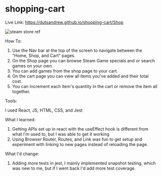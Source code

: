 # shopping-cart

Live Link: https://dutsandrew.github.io/shopping-cart/Shop

![steam store ref](https://user-images.githubusercontent.com/94728848/213885643-c68030fc-b2c0-4b1e-947a-c0f7069a9349.png)


How To:
1. Use the Nav bar at the top of the screen to navigate between the "Home, Shop, and Cart" pages.
2. On the Shop page you can browse Steam Game specials and or search games on your own.
3. You can add games from the shop page to your cart.
4. On the cart page you can view all items you've added and their total cost.
5. You can increment each item's quantity in the cart or remove the item all together.

Tools:

I used React, JS, HTML, CSS, and Jest

What I learned:
1. Getting APIs set up in react with the useEffect hook is different from what I'm used to, but I was able to get it working
2. Using Browser Router, Routes, and Link was fun to get setup and experiment with linking to new pages instead of reloading the page.

What I'd change:
1. Adding more tests in jest, I mainly implemented snapshot testing, which was new to me, but if I went back I'd add more test coverage.
